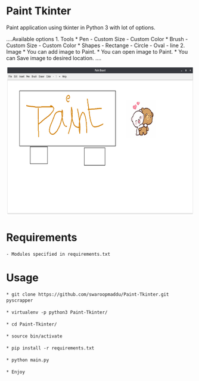 # Paint Tkinter

Paint application using tkinter in Python 3 with lot of options.

....Available options
                1. Tools
                    * Pen
                        - Custom Size
                        - Custom Color
                    * Brush
                        - Custom Size
                        - Custom Color
                    * Shapes
                        - Rectange
                        - Circle
                        - Oval
                        - line
                2. Image
                    * You can add image to Paint.
                    * You can open image to Paint.
                    * You can Save image to desired location.
....

<p align="center">
  <img src="ss.png" height="400" width="712" />
</p>

# Requirements

    
    - Modules specified in requirements.txt

    

# Usage

    
    * git clone https://github.com/swaroopmaddu/Paint-Tkinter.git pyscrapper

    * virtualenv -p python3 Paint-Tkinter/
    
    * cd Paint-Tkinter/

    * source bin/activate

    * pip install -r requirements.txt 

    * python main.py

    * Enjoy

